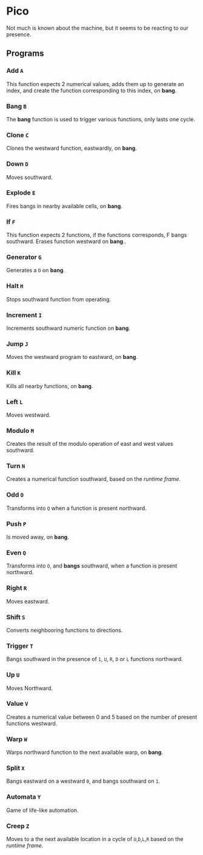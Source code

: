# Pico

Not much is known about the machine, but it seems to be reacting to our presence.

## Programs

### Add `A`
This function expects 2 numerical values, adds them up to generate an index, and create the function corresponding to this index, on **bang**.

### Bang `B`
The **bang** function is used to trigger various functions, only lasts one cycle.

### Clone `C`
Clones the westward function, eastwardly, on **bang**.

### Down `D`
Moves southward.

### Explode `E`
Fires bangs in nearby available cells, on **bang**.

### If `F`
This function expects 2 functions, if the functions corresponds, F bangs southward. Erases function westward on **bang**..

### Generator `G`
Generates a `D` on **bang**.

### Halt `H`
Stops southward function from operating.

### Increment `I`
Increments southward numeric function on **bang**.

### Jump `J`
Moves the westward program to eastward, on **bang**.

### Kill `K`
Kills all nearby functions, on **bang**.

### Left `L`
Moves westward.

### Modulo `M`
Creates the result of the modulo operation of east and west values southward.

### Turn `N`
Creates a numerical function southward, based on the *runtime frame*.

### Odd `O`
Transforms into `Q` when a function is present northward.

### Push `P`
Is moved away, on **bang**.

### Even `Q`
Transforms into `O`, and **bangs** southward, when a function is present northward.

### Right `R`
Moves eastward.

### Shift `S`
Converts neighbooring functions to directions.

### Trigger `T`
Bangs southward in the presence of `1`, `U`, `R`, `D` or `L` functions northward.

### Up `U`
Moves Northward.

### Value `V`
Creates a numerical value between 0 and 5 based on the number of present functions westward.

### Warp `W`
Warps northward function to the next available warp, on **bang**.

### Split `X`
Bangs eastward on a westward `0`, and bangs southward on `1`.

### Automata `Y`
Game of life-like automation.

### Creep `Z`
Moves to a the next available location in a cycle of `U`,`D`,`L`,`R` based on the *runtime frame*.

